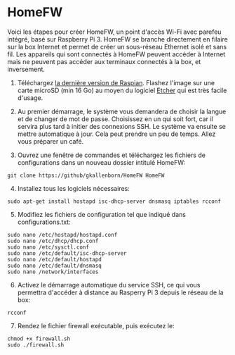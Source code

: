 # HomeFW

Voici les étapes pour créer HomeFW, un point d'accès Wi-Fi avec parefeu intégré, basé sur Raspberry Pi 3. HomeFW se branche directement en filaire sur la box Internet et permet de créer un sous-réseau Ethernet isolé et sans fil. Les appareils qui sont connectés à HomeFW peuvent accéder à Internet mais ne peuvent pas accéder aux terminaux connectés à la box, et inversement. 
1) Téléchargez [la dernière version de Raspian](https://www.raspberrypi.org/downloads/). Flashez l'image sur une carte microSD (min 16 Go) au moyen du logiciel [Etcher](https://etcher.io) qui est très facile d'usage.  

2) Au premier démarrage, le système vous demandera de choisir la langue et de changer de mot de passe. Choisissez en un qui soit fort, car il servira plus tard à initier des connexions SSH. Le système va ensuite se mettre automatique à jour. Cela peut prendre un peu de temps. Allez vous préparer un café.

3) Ouvrez une fenêtre de commandes et téléchargez les fichiers de configurations dans un nouveau dossier intitulé HomeFW:

`git clone https://github/gkallenborn/HomeFW HomeFW`

4) Installez tous les logiciels nécessaires:
  
`sudo apt-get install hostapd isc-dhcp-server dnsmasq iptables rcconf`

5) Modifiez les fichiers de configuration tel que indiqué dans configurations.txt:

```
sudo nano /etc/hostapd/hostapd.conf
sudo nano /etc/dhcp/dhcp.conf
sudo nano /etc/sysctl.conf
sudo nano /etc/default/isc-dhcp-server
sudo nano /etc/default/hostapd
sudo nano /etc/default/dnsmasq
sudo nano /network/interfaces
```

6) Activez le démarrage automatique du service SSH, ce qui vous permettra d'accéder à distance au Rasperry Pi 3 depuis le réseau de la box:

`rcconf`

7) Rendez le fichier firewall exécutable, puis exécutez le:

```
chmod +x firewall.sh
sudo ./firewall.sh
```

